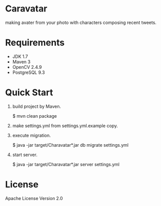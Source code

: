 Caravatar
=========

making avater from your photo with characters composing recent tweets.

Requirements
============

* JDK 1.7
* Maven 3
* OpenCV 2.4.9
* PostgreSQL 9.3

Quick Start
============

1. build project by Maven.

    $ mvn clean package

2. make settings.yml from settings.yml.example copy.
3. execute migration.

    $ java -jar target/Charavatar*.jar db migrate settings.yml

4. start server.

    $ java -jar target/Charavatar*.jar server settings.yml

License
=======

Apache License Version 2.0

